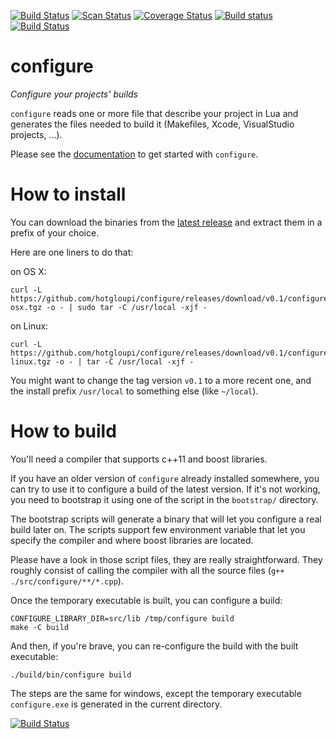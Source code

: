 [![Build Status](https://travis-ci.org/hotgloupi/configure.svg?branch=master)](https://travis-ci.org/hotgloupi/configure)
[![Scan Status](https://scan.coverity.com/projects/4064/badge.svg)](https://scan.coverity.com/projects/4064)
[![Coverage Status](https://coveralls.io/repos/hotgloupi/configure/badge.svg?branch=master)](https://coveralls.io/r/hotgloupi/configure?branch=master)
[![Build status](https://ci.appveyor.com/api/projects/status/9m3dpenqbakd6nf0/branch/master?svg=true)](https://ci.appveyor.com/project/hotgloupi/configure/branch/master)
[![Build Status](https://drone.io/github.com/hotgloupi/configure/status.png)](https://drone.io/github.com/hotgloupi/configure/latest)


# configure

 *Configure your projects' builds*

`configure` reads one or more file that describe your project in Lua and generates
the files needed to build it (Makefiles, Xcode, VisualStudio projects, ...).

Please see the [documentation](http://hotgloupi.github.io/configure) to get started with `configure`.

# How to install

You can download the binaries from the [latest release](https://github.com/hotgloupi/configure/releases/latest)
and extract them in a prefix of your choice.

Here are one liners to do that:

on OS X:

    curl -L https://github.com/hotgloupi/configure/releases/download/v0.1/configure-osx.tgz -o - | sudo tar -C /usr/local -xjf -

on Linux:

    curl -L https://github.com/hotgloupi/configure/releases/download/v0.1/configure-linux.tgz -o - | tar -C /usr/local -xjf -

You might want to change the tag version `v0.1` to a more recent one, and the install prefix `/usr/local` to something else (like `~/local`).

# How to build

You'll need a compiler that supports c++11 and boost libraries.

If you have an older version of `configure` already installed somewhere, you can try to use
it to configure a build of the latest version. If it's not working, you need to bootstrap it
using one of the script in the `bootstrap/` directory.

The bootstrap scripts will generate a binary that will let you configure a real build later on.
The scripts support few environment variable that let you specify the compiler and where boost
libraries are located.

Please have a look in those script files, they are really straightforward. They roughly consist 
of calling the compiler with all the source files (`g++ ./src/configure/**/*.cpp`).

Once the temporary executable is built, you can configure a build:

    CONFIGURE_LIBRARY_DIR=src/lib /tmp/configure build
    make -C build

And then, if you're brave, you can re-configure the build with the built executable:

    ./build/bin/configure build

The steps are the same for windows, except the temporary executable `configure.exe` is generated in 
the current directory.


[![Build Status](https://travis-matrix-badges.herokuapp.com/repos/hotgloupi/configure/branches/master)](https://travis-ci.org/hotgloupi/configure)
